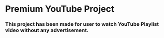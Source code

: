 # Premium YouTube Project
### This project has been made for user to watch YouTube Playlist video without any advertisement.
